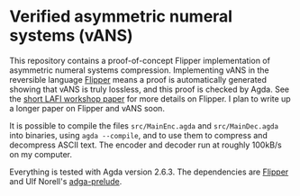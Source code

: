 # Verified asymmetric numeral systems (vANS)
This repository contains a proof-of-concept Flipper implementation of asymmetric numeral systems
compression. Implementing vANS in the reversible language
[Flipper](https://github.com/j-towns/flipper)
means a proof is automatically generated showing that vANS is truly lossless, and this proof is checked by
Agda.
See the [short LAFI workshop paper](https://arxiv.org/abs/2211.09676) for more details on Flipper.
I plan to write up a longer paper on Flipper and vANS soon.

It is possible to compile the files `src/MainEnc.agda` and `src/MainDec.agda` into binaries, using
`agda --compile`, and to use them to compress and decompress ASCII text. The encoder and decoder run at roughly
100kB/s on my computer.

Everything is tested with Agda version 2.6.3. The dependencies are [Flipper](https://github.com/j-towns/flipper) and
Ulf Norell's [adga-prelude](https://github.com/UlfNorell/agda-prelude).
